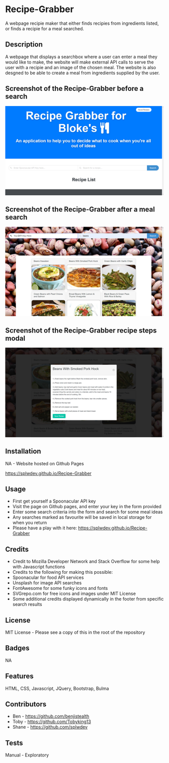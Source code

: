 # Recipe-Grabber
A webpage recipie maker that either finds recipies from ingredients listed, or finds a recipie for a meal searched.

## Description

A webpage that displays a searchbox where a user can enter a meal they would like to make, the website will make external API 
calls to serve the user with a recipie and an image of the chosen meal.
The website is also desgned to be able to create a meal from ingredients supplied by the user.


## Screenshot of the Recipe-Grabber before a search


  <img alt="Screenshot_1" src="assets\images\screenshot1.png">



## Screenshot of the Recipe-Grabber after a meal search


  <img alt="Screenshot_1" src="assets\images\screenshot2.png">

## Screenshot of the Recipe-Grabber recipe steps modal


  <img alt="Screenshot_1" src="assets\images\screenshot3.png">


## Installation

NA - Website hosted on Github Pages

https://splwdev.github.io/Recipe-Grabber

## Usage
- First get yourself a Spoonacular API key
- Visit the page on Github pages, and enter your key in the form provided
- Enter some search criteria into the form and search for some meal ideas
- Any searches marked as favourite will be saved in local storage for when you return
- Please have a play with it here: https://splwdev.github.io/Recipe-Grabber

## Credits

- Credit to Mozilla Developer Network and Stack Overflow for some help with Javascript functions
- Credits to the following for making this possible:
- Spoonacular for food API services
- Unsplash for image API searches
- FontAwesome for some funky icons and fonts
- SVGrepo.com for free icons and images under MIT License
- Some additional credits displayed dynamically in the footer from specific search results

## License

MIT License - Please see a copy of this in the root of the repository


## Badges

NA

## Features

HTML, CSS, Javascript, JQuery, Bootstrap, Bulma

## Contributors

* Ben - https://github.com/benjistealth
* Toby - https://github.com/Tobyking13
* Shane - https://github.com/splwdev

## Tests

Manual - Exploratory
